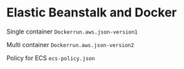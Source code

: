 # Elastic Beanstalk and Docker

Single container
`Dockerrun.aws.json-version1`

Multi container
`Dockerrun.aws.json-version2`


Policy for ECS
`ecs-policy.json`
